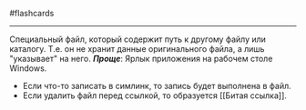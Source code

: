 #flashcards 
***
Специальный файл, который содержит путь к другому файлу или каталогу. Т.е. он не хранит данные оригинального файла, а лишь "указывает" на него.
***Проще***: Ярлык приложения на рабочем столе Windows.
- Если что-то записать в симлинк, то запись будет выполнена в файл.
- Если удалить файл перед ссылкой, то образуется [[Битая ссылка]].